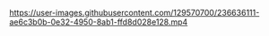 https://user-images.githubusercontent.com/129570700/236636111-ae6c3b0b-0e32-4950-8ab1-ffd8d028e128.mp4
> 
